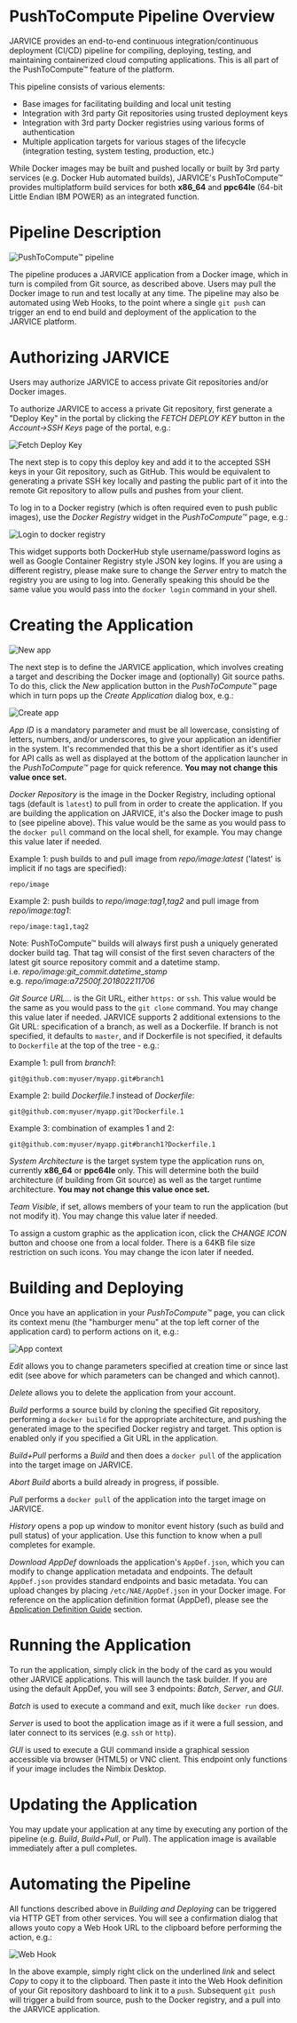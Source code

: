 # PushToCompute Pipeline Overview

JARVICE provides an end-to-end continuous integration/continuous deployment (CI/CD) pipeline for compiling, deploying, testing, and maintaining containerized cloud computing applications.  This is all part of the PushToCompute&trade; feature of the platform.

This pipeline consists of various elements:

- Base images for facilitating building and local unit testing
- Integration with 3rd party Git repositories using trusted deployment keys
- Integration with 3rd party Docker registries using various forms of authentication
- Multiple application targets for various stages of the lifecycle (integration testing, system testing, production, etc.)

While Docker images may be built and pushed locally or built by 3rd party services (e.g. Docker Hub automated builds), JARVICE's PushToCompute&trade; provides multiplatform build services for both **x86_64** and **ppc64le** (64-bit Little Endian IBM POWER) as an integrated function.

# Pipeline Description

![PushToCompute&trade; pipeline](pipeline.svg)

The pipeline produces a JARVICE application from a Docker image, which in turn is compiled from Git source, as described above.  Users may pull the Docker image to run and test locally at any time.  The pipeline may also be automated using Web Hooks, to the point where a single `git push` can trigger an end to end build and deployment of the application to the JARVICE platform.

# Authorizing JARVICE

Users may authorize JARVICE to access private Git repositories and/or Docker images.

To authorize JARVICE to access a private Git repository, first generate a "Deploy Key" in the portal by clicking the *FETCH DEPLOY KEY* button in the *Account->SSH Keys* page of the portal, e.g.:

![Fetch Deploy Key](deploykey.png)

The next step is to copy this deploy key and add it to the accepted SSH keys in your Git repository, such as GitHub.  This would be equivalent to generating a private SSH key locally and pasting the public part of it into the remote Git repository to allow pulls and pushes from your client.

To log in to a Docker registry (which is often required even to push public images), use the *Docker Registry* widget in the *PushToCompute&trade;* page, e.g.:

![Login to docker registry](registry_login.png)

This widget supports both DockerHub style username/password logins as well as Google Container Registry style JSON key logins.  If you are using a different registry, please make sure to change the *Server* entry to match the registry you are using to log into.  Generally speaking this should be the same value you would pass into the `docker login` command in your shell.

# Creating the Application

![New app](newapp.png)

The next step is to define the JARVICE application, which involves creating a target and describing the Docker image and (optionally) Git source paths.  To do this, click the *New* application button in the *PushToCompute&trade;* page which in turn pops up the *Create Application* dialog box, e.g.:

![Create app](createapp.png)

*App ID* is a mandatory parameter and must be all lowercase, consisting of letters, numbers, and/or underscores, to give your application an identifier in the system.  It's recommended that this be a short identifier as it's used for API calls as well as displayed at the bottom of the application launcher in the *PushToCompute&trade;* page for quick reference.  **You may not change this value once set.**

*Docker Repository* is the image in the Docker Registry, including optional tags (default is `latest`) to pull from in order to create the application.  If you are building the application on JARVICE, it's also the Docker image to push to (see pipeline above).  This value would be the same as you would pass to the `docker pull` command on the local shell, for example.  You may change this value later if needed.

Example 1: push builds to and pull image from *repo/image:latest* ('latest' is implicit if no tags are specified):

`repo/image`

Example 2: push builds to *repo/image:tag1,tag2* and pull image from *repo/image:tag1*:

`repo/image:tag1,tag2`

Note: PushToCompute&trade; builds will always first push a uniquely generated docker build tag.  That tag will consist of the first seven characters of the latest git source repository commit and a datetime stamp.
i.e.&nbsp;*repo/image:git_commit.datetime_stamp*
e.g.&nbsp;*repo/image:a72500f.201802211706*


*Git Source URL...* is the Git URL, either `https:` or `ssh`.  This value would be the same as you would pass to the `git clone` command.  You may change this value later if needed.  JARVICE supports 2 additional extensions to the Git URL: specification of a branch, as well as a Dockerfile.  If branch is not specified, it defaults to `master`, and if Dockerfile is not specified, it defaults to `Dockerfile` at the top of the tree - e.g.:

Example 1: pull from *branch1*:

`git@github.com:myuser/myapp.git#branch1`

Example 2: build *Dockerfile.1* instead of *Dockerfile*:

`git@github.com:myuser/myapp.git?Dockerfile.1`

Example 3: combination of examples 1 and 2:

`git@github.com:myuser/myapp.git#branch1?Dockerfile.1`

*System Architecture* is the target system type the application runs on, currently **x86_64** or **ppc64le** only.  This will determine both the build architecture (if building from Git source) as well as the target runtime architecture.  **You may not change this value once set.**

*Team Visible*, if set, allows members of your team to run the application (but not modify it).  You may change this value later if needed.

To assign a custom graphic as the application icon, click the *CHANGE ICON* button and choose one from a local folder.  There is a 64KB file size restriction on such icons.  You may change the icon later if needed.

# Building and Deploying

Once you have an application in your *PushToCompute&trade;* page, you can click its context menu (the "hamburger menu" at the top left corner of the application card) to perform actions on it, e.g.:

![App context](appcontext.png)

*Edit* allows you to change parameters specified at creation time or since last edit (see above for which parameters can be changed and which cannot).

*Delete* allows you to delete the application from your account.

*Build* performs a source build by cloning the specified Git repository, performing a `docker build` for the appropriate architecture, and pushing the generated image to the specified Docker registry and target.  This option is enabled only if you specified a Git URL in the application.

*Build+Pull* performs a *Build* and then does a `docker pull` of the application into the target image on JARVICE.

*Abort Build* aborts a build already in progress, if possible.

*Pull* performs a `docker pull` of the application into the target image on JARVICE.

*History* opens a pop up window to monitor event history (such as build and pull status) of your application.  Use this function to know when a pull completes for example.

*Download AppDef* downloads the application's `AppDef.json`, which you can modify to change application metadata and endpoints.  The default `AppDef.json` provides standard endpoints and basic metadata.  You can upload changes by placing `/etc/NAE/AppDef.json` in your Docker image.  For reference on the application definition format (AppDef), please see the [Application Definition Guide](appdef.md) section.

# Running the Application

To run the application, simply click in the body of the card as you would other JARVICE applications.  This will launch the task builder.  If you are using the default AppDef, you will see 3 endpoints: *Batch*, *Server*, and *GUI*.

*Batch* is used to execute a command and exit, much like `docker run` does.

*Server* is used to boot the application image as if it were a full session, and later connect to its services (e.g. `ssh` or `http`).

*GUI* is used to execute a GUI command inside a graphical session accessible via browser (HTML5) or VNC client.  This endpoint only functions if your image includes the Nimbix Desktop.

# Updating the Application

You may update your application at any time by executing any portion of the pipeline (e.g. *Build*, *Build+Pull*, or *Pull*).  The application image is available immediately after a pull completes.

# Automating the Pipeline

All functions described above in *Building and Deploying* can be triggered via HTTP GET from other services.  You will see a confirmation dialog that allows youto copy a Web Hook URL to the clipboard before performing the action, e.g.:

![Web Hook](webhook.png)

In the above example, simply right click on the underlined _link_ and select *Copy* to copy it to the clipboard.  Then paste it into the Web Hook definition of your Git repository dashboard to link it to a `push`.  Subsequent `git push` will trigger a build from source, push to the Docker registry, and a pull into the JARVICE application.

